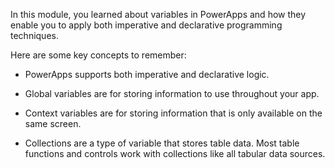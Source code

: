 In this module, you learned about variables in PowerApps and how they
enable you to apply both imperative and declarative programming
techniques.

Here are some key concepts to remember:

-   PowerApps supports both imperative and declarative logic.

-   Global variables are for storing information to use throughout your
    app.

-   Context variables are for storing information that is only available
    on the same screen.

-   Collections are a type of variable that stores table data. Most
    table functions and controls work with collections like all tabular
    data sources. 
